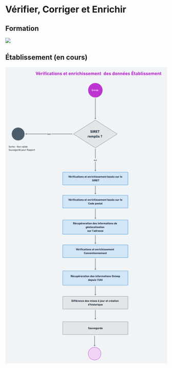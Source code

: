 # Vérifier, Corriger et Enrichir

## Formation

![](../../.gitbook/assets/mise-a-jour-formation.png)

## Établissement \(en cours\)

![](../../.gitbook/assets/mise-a-jour-etablissement.png)

